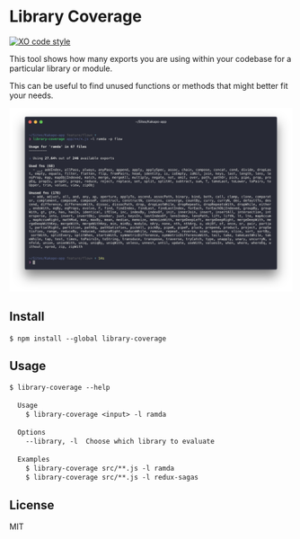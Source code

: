 # Library Coverage

[![XO code style](https://img.shields.io/badge/code_style-XO-5ed9c7.svg)](https://github.com/xojs/xo)

This tool shows how many exports you are using within your codebase for a particular library or module.

This can be useful to find unused functions or methods that might better fit your needs.

![](https://raw.githubusercontent.com/bluedaniel/library-coverage/master/screenshot.png)

## Install

```
$ npm install --global library-coverage
```

## Usage

```
$ library-coverage --help

  Usage
    $ library-coverage <input> -l ramda
  
  Options
    --library, -l  Choose which library to evaluate
  
  Examples
    $ library-coverage src/**.js -l ramda
    $ library-coverage src/**.js -l redux-sagas
```

## License

MIT
